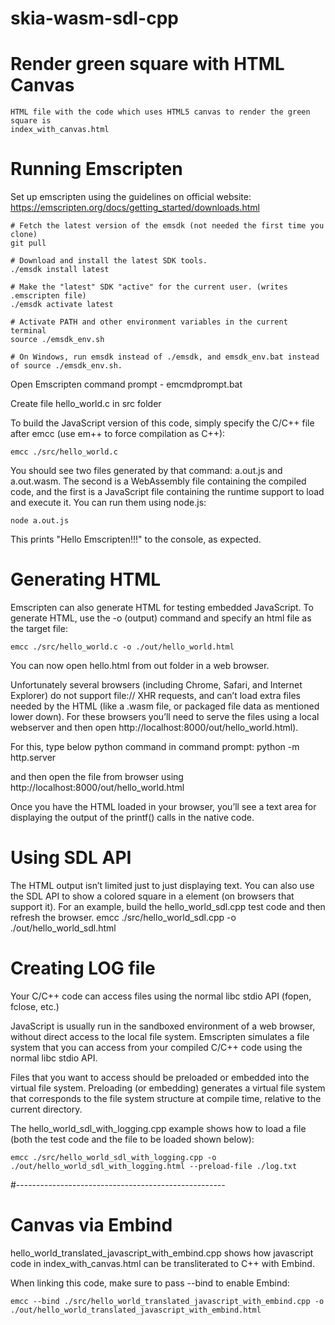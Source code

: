 # skia-wasm-sdl-cpp

# Render green square with HTML Canvas
	HTML file with the code which uses HTML5 canvas to render the green square is 
	index_with_canvas.html

# Running Emscripten
Set up emscripten using the guidelines on official website:
https://emscripten.org/docs/getting_started/downloads.html

	# Fetch the latest version of the emsdk (not needed the first time you clone)
	git pull

	# Download and install the latest SDK tools.
	./emsdk install latest

	# Make the "latest" SDK "active" for the current user. (writes .emscripten file)
	./emsdk activate latest

	# Activate PATH and other environment variables in the current terminal
	source ./emsdk_env.sh
	
	# On Windows, run emsdk instead of ./emsdk, and emsdk_env.bat instead of source ./emsdk_env.sh.
	
	
Open Emscripten command prompt - emcmdprompt.bat

Create file hello_world.c in src folder


To build the JavaScript version of this code, simply specify the C/C++ file after emcc (use em++ to force compilation as C++):
	
	emcc ./src/hello_world.c 


You should see two files generated by that command: a.out.js and a.out.wasm. The second is a WebAssembly file containing the compiled code, and the first is a JavaScript file containing the runtime support to load and execute it. You can run them using node.js:

	node a.out.js


This prints "Hello Emscripten!!!" to the console, as expected.


# Generating HTML
Emscripten can also generate HTML for testing embedded JavaScript. To generate HTML, use the -o (output) command and specify an html file as the target file:

	emcc ./src/hello_world.c -o ./out/hello_world.html


You can now open hello.html from out folder in a web browser.

Unfortunately several browsers (including Chrome, Safari, and Internet Explorer) do not support file:// XHR requests, and can’t load extra files needed by the HTML (like a .wasm file, or packaged file data as mentioned lower down). For these browsers you’ll need to serve the files using a local webserver and then open http://localhost:8000/out/hello_world.html).

For this, 
type below python command in command prompt: 
	python -m http.server
	
and then open the file from browser using 
	http://localhost:8000/out/hello_world.html
	
Once you have the HTML loaded in your browser, you’ll see a text area for displaying the output of the printf() calls in the native code.



# Using SDL API
The HTML output isn’t limited just to just displaying text. You can also use the SDL API to show a colored square in a <canvas> element (on browsers that support it). For an example, build the hello_world_sdl.cpp test code and then refresh the browser.
	emcc ./src/hello_world_sdl.cpp -o ./out/hello_world_sdl.html
	
	
# Creating LOG file
Your C/C++ code can access files using the normal libc stdio API (fopen, fclose, etc.)

JavaScript is usually run in the sandboxed environment of a web browser, without direct access to the local file system. Emscripten simulates a file system that you can access from your compiled C/C++ code using the normal libc stdio API.

Files that you want to access should be preloaded or embedded into the virtual file system. Preloading (or embedding) generates a virtual file system that corresponds to the file system structure at compile time, relative to the current directory.

The hello_world_sdl_with_logging.cpp example shows how to load a file (both the test code and the file to be loaded shown below):

	emcc ./src/hello_world_sdl_with_logging.cpp -o ./out/hello_world_sdl_with_logging.html --preload-file ./log.txt


#----------------------------------------------------

# Canvas via Embind
hello_world_translated_javascript_with_embind.cpp shows how javascript code in index_with_canvas.html can be transliterated to C++ with Embind.

When linking this code, make sure to pass --bind to enable Embind:

	emcc --bind ./src/hello_world_translated_javascript_with_embind.cpp -o ./out/hello_world_translated_javascript_with_embind.html